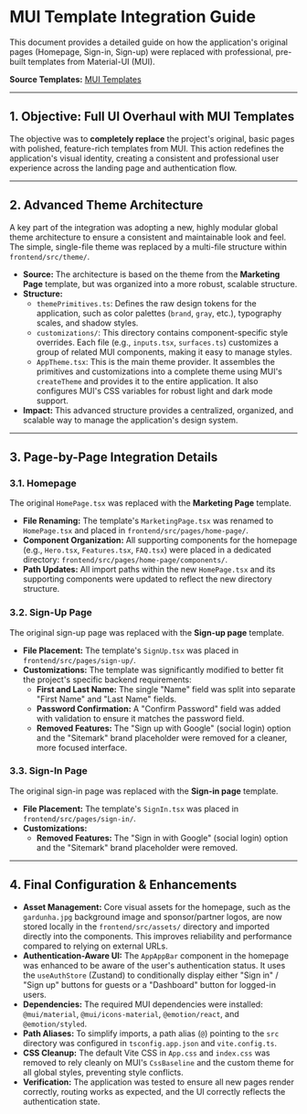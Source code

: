 # MUI Template Integration Guide

This document provides a detailed guide on how the application's original pages (Homepage, Sign-in, Sign-up) were replaced with professional, pre-built templates from Material-UI (MUI).

**Source Templates:** [MUI Templates](https://github.com/mui/material-ui/tree/v5.15.20/docs/data/material/getting-started/templates/)

---

## 1. Objective: Full UI Overhaul with MUI Templates

The objective was to **completely replace** the project's original, basic pages with polished, feature-rich templates from MUI. This action redefines the application's visual identity, creating a consistent and professional user experience across the landing page and authentication flow.

---

## 2. Advanced Theme Architecture

A key part of the integration was adopting a new, highly modular global theme architecture to ensure a consistent and maintainable look and feel. The simple, single-file theme was replaced by a multi-file structure within `frontend/src/theme/`.

- **Source:** The architecture is based on the theme from the **Marketing Page** template, but was organized into a more robust, scalable structure.
- **Structure:**
  - `themePrimitives.ts`: Defines the raw design tokens for the application, such as color palettes (`brand`, `gray`, etc.), typography scales, and shadow styles.
  - `customizations/`: This directory contains component-specific style overrides. Each file (e.g., `inputs.tsx`, `surfaces.ts`) customizes a group of related MUI components, making it easy to manage styles.
  - `AppTheme.tsx`: This is the main theme provider. It assembles the primitives and customizations into a complete theme using MUI's `createTheme` and provides it to the entire application. It also configures MUI's CSS variables for robust light and dark mode support.
- **Impact:** This advanced structure provides a centralized, organized, and scalable way to manage the application's design system.

---

## 3. Page-by-Page Integration Details

### 3.1. Homepage

The original `HomePage.tsx` was replaced with the **Marketing Page** template.

- **File Renaming:** The template's `MarketingPage.tsx` was renamed to `HomePage.tsx` and placed in `frontend/src/pages/home-page/`.
- **Component Organization:** All supporting components for the homepage (e.g., `Hero.tsx`, `Features.tsx`, `FAQ.tsx`) were placed in a dedicated directory: `frontend/src/pages/home-page/components/`.
- **Path Updates:** All import paths within the new `HomePage.tsx` and its supporting components were updated to reflect the new directory structure.

### 3.2. Sign-Up Page

The original sign-up page was replaced with the **Sign-up page** template.

- **File Placement:** The template's `SignUp.tsx` was placed in `frontend/src/pages/sign-up/`.
- **Customizations:** The template was significantly modified to better fit the project's specific backend requirements:
  - **First and Last Name:** The single "Name" field was split into separate "First Name" and "Last Name" fields.
  - **Password Confirmation:** A "Confirm Password" field was added with validation to ensure it matches the password field.
  - **Removed Features:** The "Sign up with Google" (social login) option and the "Sitemark" brand placeholder were removed for a cleaner, more focused interface.

### 3.3. Sign-In Page

The original sign-in page was replaced with the **Sign-in page** template.

- **File Placement:** The template's `SignIn.tsx` was placed in `frontend/src/pages/sign-in/`.
- **Customizations:**
  - **Removed Features:** The "Sign in with Google" (social login) option and the "Sitemark" brand placeholder were removed.

---

## 4. Final Configuration & Enhancements

- **Asset Management:** Core visual assets for the homepage, such as the `gardunha.jpg` background image and sponsor/partner logos, are now stored locally in the `frontend/src/assets/` directory and imported directly into the components. This improves reliability and performance compared to relying on external URLs.
- **Authentication-Aware UI:** The `AppAppBar` component in the homepage was enhanced to be aware of the user's authentication status. It uses the `useAuthStore` (Zustand) to conditionally display either "Sign in" / "Sign up" buttons for guests or a "Dashboard" button for logged-in users.
- **Dependencies:** The required MUI dependencies were installed: `@mui/material`, `@mui/icons-material`, `@emotion/react`, and `@emotion/styled`.
- **Path Aliases:** To simplify imports, a path alias (`@`) pointing to the `src` directory was configured in `tsconfig.app.json` and `vite.config.ts`.
- **CSS Cleanup:** The default Vite CSS in `App.css` and `index.css` was removed to rely cleanly on MUI's `CssBaseline` and the custom theme for all global styles, preventing style conflicts.
- **Verification:** The application was tested to ensure all new pages render correctly, routing works as expected, and the UI correctly reflects the authentication state.
